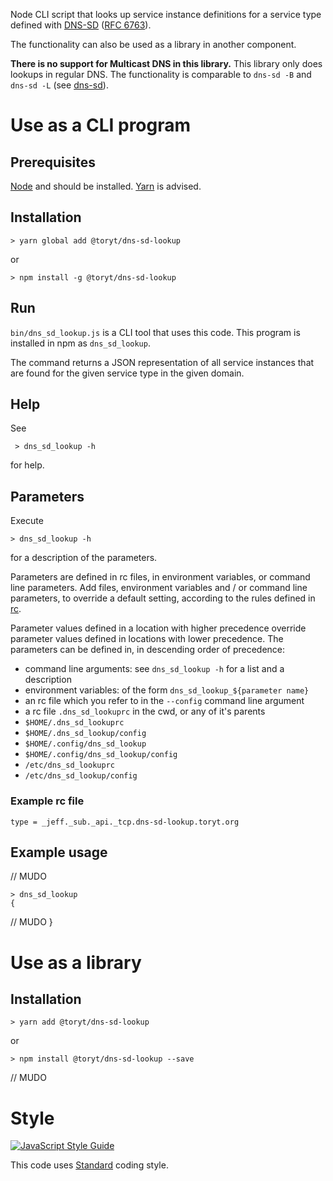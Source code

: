 Node CLI script that looks up service instance definitions for a service type defined with [DNS-SD] ([RFC 6763]).

The functionality can also be used as a library in another component.

**There is no support for Multicast DNS in this library.** This library
only does lookups in regular DNS. The functionality is comparable to
`dns-sd -B` and `dns-sd -L` (see [dns-sd]). 





Use as a CLI program
====================

Prerequisites
-------------

[Node] and should be installed. [Yarn] is advised.



Installation
------------

    > yarn global add @toryt/dns-sd-lookup

or

    > npm install -g @toryt/dns-sd-lookup



Run
---

`bin/dns_sd_lookup.js` is a CLI tool that uses this code.
This program is installed in npm as `dns_sd_lookup`.

The command returns a JSON representation of all service instances that are found
for the given service type in the given domain.



Help
----

See

     > dns_sd_lookup -h

for help.



Parameters
----------

Execute

    > dns_sd_lookup -h

for a description of the parameters.

Parameters are defined in rc files, in environment variables, or command line parameters. Add files, environment
variables and / or command line parameters, to override a default setting,  according to the rules defined in [rc].

Parameter values defined in a location with higher precedence override parameter values defined in locations
with lower precedence. The parameters can be defined in, in descending order of
precedence:

- command line arguments: see `dns_sd_lookup -h` for a list and a description
- environment variables:  of the form `dns_sd_lookup_${parameter name}`
- an rc file which you refer to in the `--config` command line argument
- a rc file `.dns_sd_lookuprc` in the cwd, or any of it's parents
- `$HOME/.dns_sd_lookuprc`
- `$HOME/.dns_sd_lookup/config`
- `$HOME/.config/dns_sd_lookup`
- `$HOME/.config/dns_sd_lookup/config`
- `/etc/dns_sd_lookuprc`
- `/etc/dns_sd_lookup/config`

### Example rc file

    type = _jeff._sub._api._tcp.dns-sd-lookup.toryt.org



Example usage
-------------

// MUDO

    > dns_sd_lookup
    {
// MUDO
    }





Use as a library
================

Installation
------------

    > yarn add @toryt/dns-sd-lookup

or

    > npm install @toryt/dns-sd-lookup --save


// MUDO





Style
=====

[![JavaScript Style Guide](https://cdn.rawgit.com/standard/standard/master/badge.svg)](https://github.com/standard/standard)

This code uses [Standard] coding style.





[DNS-SD]: http://www.dns-sd.org
[RFC 6763]: https://www.ietf.org/rfc/rfc6763.txt
[dns-sd]: https://developer.apple.com/legacy/library/documentation/Darwin/Reference/ManPages/man1/dns-sd.1.html
[Node]: https://nodejs.org/
[Yarn]: https://yarnpkg.com/
[rc]: https://www.npmjs.com/package/rc
[Standard]: https://standardjs.com

